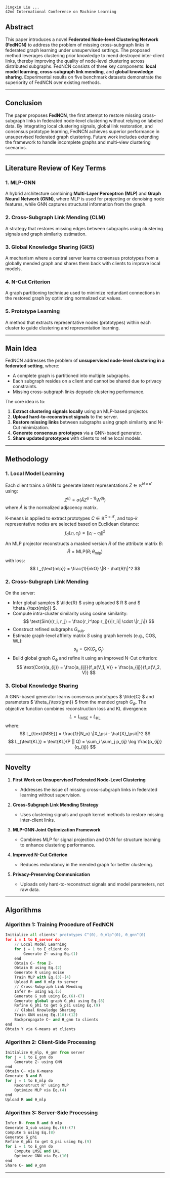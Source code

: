 	Jingxin Liu ...
	42nd International Conference on Machine Learning

## Abstract
This paper introduces a novel **Federated Node-level Clustering Network (FedNCN)** to address the problem of missing cross-subgraph links in federated graph learning under unsupervised settings. The proposed method leverages clustering prior knowledge to mend destroyed inter-client links, thereby improving the quality of node-level clustering across distributed subgraphs. FedNCN consists of three key components: **local model learning**, **cross-subgraph link mending**, and **global knowledge sharing**. Experimental results on five benchmark datasets demonstrate the superiority of FedNCN over existing methods.

---

## Conclusion
The paper proposes **FedNCN**, the first attempt to restore missing cross-subgraph links in federated node-level clustering without relying on labeled data. By integrating local clustering signals, global link restoration, and consensus prototype learning, FedNCN achieves superior performance in unsupervised federated graph clustering. Future work includes extending the framework to handle incomplete graphs and multi-view clustering scenarios.

---

## Literature Review of Key Terms

### 1. MLP-GNN
A hybrid architecture combining **Multi-Layer Perceptron (MLP)** and **Graph Neural Network (GNN)**, where MLP is used for projecting or denoising node features, while GNN captures structural information from the graph.

### 2. Cross-Subgraph Link Mending (CLM)
A strategy that restores missing edges between subgraphs using clustering signals and graph similarity estimation.

### 3. Global Knowledge Sharing (GKS)
A mechanism where a central server learns consensus prototypes from a globally mended graph and shares them back with clients to improve local models.

### 4. N-Cut Criterion
A graph partitioning technique used to minimize redundant connections in the restored graph by optimizing normalized cut values.

### 5. Prototype Learning
A method that extracts representative nodes (prototypes) within each cluster to guide clustering and representation learning.

---

## Main Idea

FedNCN addresses the problem of **unsupervised node-level clustering in a federated setting**, where:
- A complete graph is partitioned into multiple subgraphs.
- Each subgraph resides on a client and cannot be shared due to privacy constraints.
- Missing cross-subgraph links degrade clustering performance.

The core idea is to:
1. **Extract clustering signals locally** using an MLP-based projector.
2. **Upload hard-to-reconstruct signals** to the server.
3. **Restore missing links** between subgraphs using graph similarity and N-Cut minimization.
4. **Generate consensus prototypes** via a GNN-based generator.
5. **Share updated prototypes** with clients to refine local models.

---

## Methodology

### 1. Local Model Learning
Each client trains a GNN to generate latent representations $Z \in \mathbb{R}^{N \times d'}$ using:
$$
Z^{(l)} = \sigma(\tilde{A} Z^{(l-1)} W^{(l)})
$$
where $\tilde{A}$ is the normalized adjacency matrix.

K-means is applied to extract prototypes $C \in \mathbb{R}^{O \times d'}$, and top-$k$ representative nodes are selected based on Euclidean distance:
$$
f_d(z_i, c_j) = \|z_i - c_j\|^2
$$

An MLP projector reconstructs a masked version $R$ of the attribute matrix $B$:
$$
\hat{R} = \text{MLP}(R; \theta_{\text{mlp}})
$$
with loss:
$$
L_{\text{mlp}} = \frac{1}{nkO} \|B - \hat{R}\|^2
$$

### 2. Cross-Subgraph Link Mending
On the server:
- Infer global samples $ \tilde{R} $ using uploaded $ R $ and $ \theta_{\text{mlp}} $.
- Compute intra-cluster similarity using cosine similarity:
$$
\text{Sim}(r_i, r_j) = \frac{r_i^\top r_j}{\|r_i\| \cdot \|r_j\|}
$$
- Construct refined subgraphs $G_{\text{sub}}$.
- Estimate graph-level affinity matrix $S$ using graph kernels (e.g., COS, WL):
$$
s_{ij} = \text{GK}(G_i, G_j)
$$
- Build global graph $G_\phi$ and refine it using an improved N-Cut criterion:
$$
\text{Con}(a_{ij}) = \frac{a_{ij}}{f_a(V_1, V)} + \frac{a_{ij}}{f_a(V_2, V)}
$$

### 3. Global Knowledge Sharing
A GNN-based generator learns consensus prototypes $ \tilde{C} $ and parameters $ \theta_{\text{gnn}} $ from the mended graph $G_\psi$. The objective function combines reconstruction loss and KL divergence:
$$
L = L_{\text{MSE}} + L_{\text{KL}}
$$
where:
$$
L_{\text{MSE}} = \frac{1}{N_o} \|X_\psi - \hat{X}_\psi\|^2
$$
$$
L_{\text{KL}} = \text{KL}(P || Q) = \sum_i \sum_j p_{ij} \log \frac{p_{ij}}{q_{ij}}
$$

---

## Novelty

1. **First Work on Unsupervised Federated Node-Level Clustering**
   - Addresses the issue of missing cross-subgraph links in federated learning without supervision.

2. **Cross-Subgraph Link Mending Strategy**
   - Uses clustering signals and graph kernel methods to restore missing inter-client links.

3. **MLP-GNN Joint Optimization Framework**
   - Combines MLP for signal projection and GNN for structure learning to enhance clustering performance.

4. **Improved N-Cut Criterion**
   - Reduces redundancy in the mended graph for better clustering.

5. **Privacy-Preserving Communication**
   - Uploads only hard-to-reconstruct signals and model parameters, not raw data.

---

## Algorithms

### Algorithm 1: Training Procedure of FedNCN
```python
Initialize all clients' prototypes C^(0), θ_mlp^(0), θ_gnn^(0)
for i = 1 to E_server do
    // Local Model Learning
    for j = 1 to E_client do
        Generate Z~ using Eq.(1)
    end
    Obtain C~ from Z~
    Obtain B using Eq.(2)
    Generate R using noise
    Train MLP with Eq.(3)-(4)
    Upload R and θ_mlp to server
    // Cross-Subgraph Link Mending
    Infer R~ using Eq.(5)
    Generate G_sub using Eq.(6)-(7)
    Generate global graph G_phi using Eq.(8)
    Refine G_phi to get G_psi using Eq.(9)
    // Global Knowledge Sharing
    Train GNN using Eq.(10)-(12)
    Backpropagate C~ and θ_gnn to clients
end
Obtain Y via K-means at clients
```

### Algorithm 2: Client-Side Processing
```python
Initialize θ_mlp, θ_gnn from server
for j = 1 to E_gnn do
    Generate Z~ using GNN
end
Obtain C~ via K-means
Generate B and R
for j = 1 to E_mlp do
    Reconstruct R^ using MLP
    Optimize MLP via Eq.(4)
end
Upload R and θ_mlp
```

### Algorithm 3: Server-Side Processing
```python
Infer R~ from R and θ_mlp
Generate G_sub using Eq.(6)-(7)
Compute S using Eq.(8)
Generate G_phi
Refine G_phi to get G_psi using Eq.(9)
for i = 1 to E_gnn do
    Compute LMSE and LKL
    Optimize GNN via Eq.(10)
end
Share C~ and θ_gnn
```

---